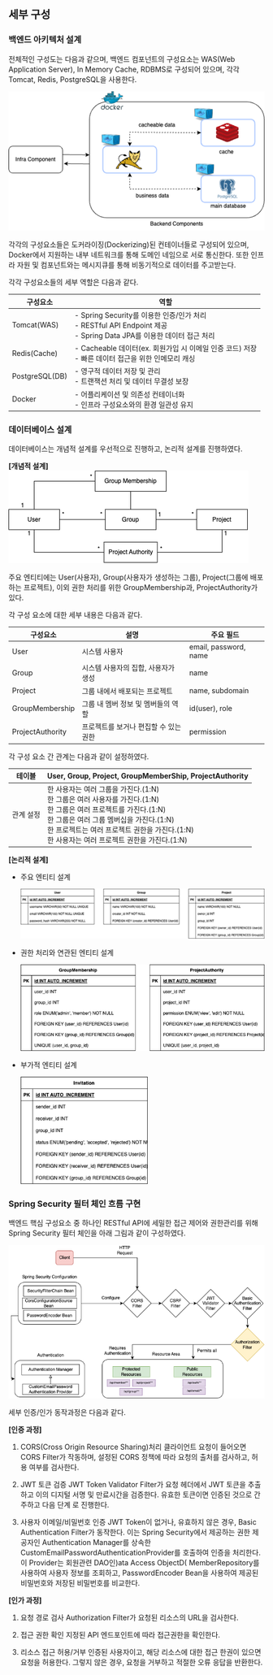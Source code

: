## 세부 구성
### 백엔드 아키텍처 설계
전체적인 구성도는 다음과 같으며, 백엔드 컴포넌트의 구성요소는 WAS(Web Application Server), In Memory Cache, RDBMS로 구성되어 있으며, 각각 Tomcat, Redis, PostgreSQL을 사용한다.

<img src="./assets/backend_details/arch2.drawio.png">

각각의 구성요소들은 도커라이징(Dockerizing)된 컨테이너들로 구성되어 있으며, Docker에서 지원하는 내부 네트워크를 통해 도메인 네임으로 서로 통신한다.
또한 인프라 자원 및 컴포넌트와는 메시지큐를 통해 비동기적으로 데이터를 주고받는다.

각각 구성요소들의 세부 역할은 다음과 같다.

| 구성요소 | 역할 |
|---------|-----|
| Tomcat(WAS) | - Spring Security를 이용한 인증/인가 처리<br>- RESTful API Endpoint 제공<br>- Spring Data JPA를 이용한 데이터 접근 처리 |
| Redis(Cache) | - Cacheable 데이터(ex. 회원가입 시 이메일 인증 코드) 저장<br>- 빠른 데이터 접근을 위한 인메모리 캐싱 |
| PostgreSQL(DB) | - 영구적 데이터 저장 및 관리<br>- 트랜잭션 처리 및 데이터 무결성 보장 |
| Docker | - 어플리케이션 및 의존성 컨테이너화<br>- 인프라 구성요소와의 환경 일관성 유지 |


### 데이터베이스 설계
데이터베이스는 개념적 설계를 우선적으로 진행하고, 논리적 설계를 진행하였다.

**[개념적 설계]**
<img src="./assets/backend_details/erd.drawio.png">

주요 엔티티에는 User(사용자), Group(사용자가 생성하는 그룹), Project(그룹에 배포하는 프로젝트), 이외 권한 처리를 위한 GroupMembership과, ProjectAuthority가 있다.

각 구성 요소에 대한 세부 내용은 다음과 같다.

| 구성요소 | 설명 | 주요 필드 |
|---------|-----|----------|
| User | 시스템 사용자 | email, password, name |
| Group | 시스템 사용자의 집합, 사용자가 생성 | name |
| Project | 그룹 내에서 배포되는 프로젝트 | name, subdomain |
| GroupMembership | 그룹 내 멤버 정보 및 멤버들의 역할 | id(user), role |
| ProjectAuthority | 프로젝트를 보거나 편집할 수 있는 권한 | permission |


각 구성 요소 간 관계는 다음과 같이 설정하였다.

| 테이블 | User, Group, Project, GroupMemberShip, ProjectAuthority |
|-------|---------------------------------------------------|
| 관계 설정 | 한 사용자는 여러 그룹을 가진다.(1:N)<br>한 그룹은 여러 사용자를 가진다.(1:N)<br>한 그룹은 여러 프로젝트를 가진다.(1:N)<br>한 그룹은 여러 그룹 멤버십을 가진다.(1:N)<br>한 프로젝트는 여러 프로젝트 권한을 가진다.(1:N)<br>한 사용자는 여러 프로젝트 권한을 가진다.(1:N) |


**[논리적 설계]**
- 주요 엔티티 설계

  <img src="./assets/backend_details/main.drawio.png">

- 권한 처리와 연관된 엔티티 설계

  <img src="./assets/backend_details/auth.drawio.png">
  
- 부가적 엔티티 설계

  <img width="250" src="./assets/backend_details/invitation.drawio.png">

### Spring Security 필터 체인 흐름 구현

백엔드 핵심 구성요소 중 하나인 RESTful API에 세밀한 접근 제어와 권한관리를 위해 Spring Security 필터 체인을 아래 그림과 같이 구성하였다.

  <img src="./assets/backend_details/au.drawio.png">

세부 인증/인가 동작과정은 다음과 같다.

**[인증 과정]**

1. CORS(Cross Origin Resource Sharing)처리
   클라이언트 요청이 들어오면 CORS Filter가 작동하며, 설정된 CORS 정책에 따라 요청의 출처를 검사하고, 허용 여부를 검사한다.

2. JWT 토큰 검증
   JWT Token Validator Filter가 요청 헤더에서 JWT 토큰을 추출하고 이의 디지털 	서명 및 만료시간을 검증한다. 유효한 토큰이면 인증된 것으로 간주하고 다음 단계	로 진행한다.

3. 사용자 이메일/비밀번호 인증
   JWT Token이 없거나, 유효하지 않은 경우, Basic Authentication Filter가 동작한다. 이는 Spring Security에서 제공하는 권한 제공자인 Authentication Manager를 상속한 CustomEmailPasswordAuthenticationProvider를 호출하여 인증을 처리한다. 이 Provider는 회원관련 DAO인)ata Access ObjectD( MemberRepository를 사용하여 사용자 정보를 조회하고, PasswordEncoder Bean을 사용하여 제공된 비밀번호와 저장된 비밀번호를 비교한다. 

**[인가 과정]**

1. 요청 경로 검사
   Authorization Filter가 요청된 리소스의 URL을 검사한다.

2. 접근 권한 확인
   지정된 API 엔드포인트에 따라 접근권한을 확인한다.

3. 리소스 접근 허용/거부
   인증된 사용자이고, 해당 리소스에 대한 접근 한권이 있으면 요청을 허용한다. 그렇지 않은 경우, 요청을 거부하고 적절한 오류 응답을 반환한다.
